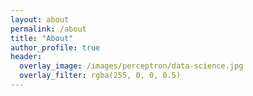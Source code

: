 ```yaml
---
layout: about
permalink: /about
title: "About"
author_profile: true
header:
  overlay_image: /images/perceptron/data-science.jpg
  overlay_filter: rgba(255, 0, 0, 0.5)
---
```

